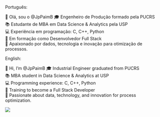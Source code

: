 Português:

👋 Olá, sou o @JpPaimB
🎓 Engenheiro de Produção formado pela PUCRS  
📚 Estudante de MBA em Data Science & Analytics pela USP  
💻 Experiência em programação: C, C++, Python  
🚀 Em formação como Desenvolvedor Full Stack  
🌟 Apaixonado por dados, tecnologia e inovação para otimização de processos.

English:

👋 Hi, I’m @JpPaimB
🎓 Industrial Engineer graduated from PUCRS  
📚 MBA student in Data Science & Analytics at USP  
💻 Programming experience: C, C++, Python  
🚀 Training to become a Full Stack Developer  
🌟 Passionate about data, technology, and innovation for process optimization.  

<div style = "display: inline-block">
  <a href="https://www.linkedin.com/in/jo%C3%A3o-pedro-paim-bartinski/"> <img src="https://img.shields.io/badge/LinkedIn-0077B5?style=for-the-badge&logo=linkedin&logoColor=white"/> </a>
</div>


<!---
JpPaimB/JpPaimB is a ✨ special ✨ repository because its `README.md` (this file) appears on your GitHub profile.
You can click the Preview link to take a look at your changes.
--->
